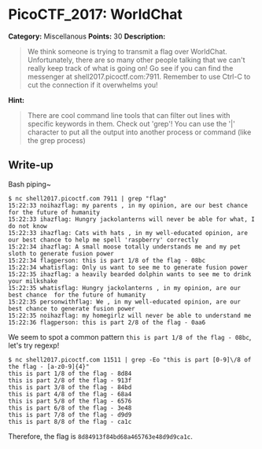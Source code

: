 # PicoCTF_2017: WorldChat

**Category:** Miscellanous
**Points:** 30
**Description:**

>We think someone is trying to transmit a flag over WorldChat. Unfortunately, there are so many other people talking that we can't really keep track of what is going on! Go see if you can find the messenger at shell2017.picoctf.com:7911. Remember to use Ctrl-C to cut the connection if it overwhelms you!

**Hint:**

>There are cool command line tools that can filter out lines with specific keywords in them. Check out 'grep'! You can use the '|' character to put all the output into another process or command (like the grep process)

## Write-up
Bash piping~

    $ nc shell2017.picoctf.com 7911 | grep "flag"
	15:22:33 noihazflag: my parents , in my opinion, are our best chance for the future of humanity
	15:22:33 ihazflag: Hungry jackolanterns will never be able for what, I do not know
	15:22:33 ihazflag: Cats with hats , in my well-educated opinion, are our best chance to help me spell 'raspberry' correctly
	15:22:34 ihazflag: A small moose totally understands me and my pet sloth to generate fusion power
	15:22:34 flagperson: this is part 1/8 of the flag - 08bc
	15:22:34 whatisflag: Only us want to see me to generate fusion power
	15:22:35 ihazflag: a heavily bearded dolphin wants to see me to drink your milkshake
	15:22:35 whatisflag: Hungry jackolanterns , in my opinion, are our best chance 	for the future of humanity
	15:22:35 personwithflag: We , in my well-educated opinion, are our best chance to generate fusion power
	15:22:35 noihazflag: my homegirlz will never be able to understand me
	15:22:36 flagperson: this is part 2/8 of the flag - 0aa6


We seem to spot a common pattern `this is part 1/8 of the flag - 08bc`, let's try regexp!

    $ nc shell2017.picoctf.com 11511 | grep -Eo "this is part [0-9]\/8 of the flag - [a-z0-9]{4}"
    this is part 1/8 of the flag - 8d84
    this is part 2/8 of the flag - 913f
    this is part 3/8 of the flag - 84bd
    this is part 4/8 of the flag - 68a4
    this is part 5/8 of the flag - 6576
    this is part 6/8 of the flag - 3e48
    this is part 7/8 of the flag - d9d9
    this is part 8/8 of the flag - ca1c

Therefore, the flag is `8d84913f84bd68a465763e48d9d9ca1c`.
<!--stackedit_data:
eyJoaXN0b3J5IjpbLTE0OTgyOTU5NjIsLTEzNDkwODU4NDRdfQ
==
-->